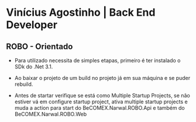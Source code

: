 # Vinícius Agostinho | Back End Developer 

## ROBO - Orientado

- Para utilizado necessita de simples etapas, primeiro é ter instalado o SDk do .Net 3.1.

- Ao baixar o projeto de um build no projeto já em sua máquina e se puder rebuild.

- Antes de startar verifique se está como Multiple Startup Projects, se não estiver vá em configure startup project, ativa multiple startup projects e muda a action para start do BeCOMEX.Narwal.ROBO.Api e também do BeCOMEX.Narwal.ROBO.Web
